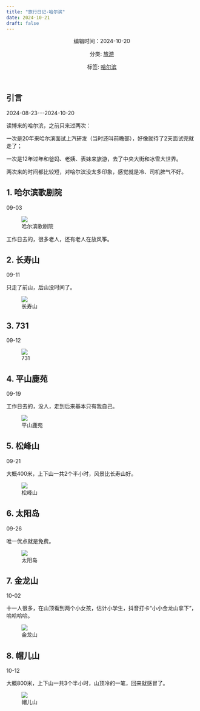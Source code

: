 ```yaml
---
title: "旅行日记-哈尔滨"
date: 2024-10-21
draft: false
---
```

<!DOCTYPE html>
<html lang="zh-CN">

<head>
    <meta charset="UTF-8">
    <meta name="viewport" content="width=device-width, initial-scale=1.0">
    <title>旅行日记-哈尔滨</title>
    <link rel="stylesheet" href="/assets/css/styles.css">
</head>

<body>
    <article>
        <header>
            <!-- <h1>旅行日记-哈尔滨</h1> -->
            <p><time datetime="2024-10-20">编辑时间：2024-10-20</time></p>
            <p>分类: <a href="#">旅游 </a></p>
            <p>标签: <a href="#">哈尔滨</a></p>
        </header>
        <section>
            <h2>引言</h2>
            <p>2024-08-23---2024-10-20</p>
            <p>读博来的哈尔滨，之前只来过两次：</p>
            <p> 一次是20年来哈尔滨面试上汽研发（当时还叫前瞻部），好像就待了2天面试完就走了；</p>
            <p> 一次是12年过年和爸妈、老姨、表妹来旅游，去了中央大街和冰雪大世界。</p>
            <p> 两次来的时间都比较短，对哈尔滨没太多印象，感觉就是冷、司机脾气不好。</p>
        </section>
        <section>
            <h2>1. 哈尔滨歌剧院</h2>
            <p>09-03 <i class="fas fa-sun"></i></p>
            <div class="container">
                <div class="image">
                    <figure>
                        <img src="/images/daily-travel/haerbin1.jpg">
                        <figcaption>哈尔滨歌剧院</figcaption>
                    </figure>
                </div>
                <div class="text">
                    <p>工作日去的，很多老人，还有老人在放风筝。</p>
                </div>
            </div>
        </section>
        <section>
            <h2>2. 长寿山</h2>
            <p>09-11 <i class="fas fa-sun"></i></p>
            <div class="container">
                <div class="text">
                    <p>只走了前山，后山没时间了。</p>
                </div>
                <div class="image">
                    <figure>
                        <img src="/images/daily-travel/haerbin2.jpg">
                        <figcaption>长寿山</figcaption>
                    </figure>
                </div>
            </div>
        </section>
        <section>
            <h2>3. 731</h2>
            <p>09-12 <i class="fas fa-cloud"></i></p>
            <div class="container">
                <div class="image">
                    <figure>
                        <img src="/images/daily-travel/haerbin3.jpg">
                        <figcaption>731</figcaption>
                    </figure>
                </div>
            </div>
        </section>
        <section>
            <h2>4. 平山鹿苑</h2>
            <p>09-19 <i class="fas fa-cloud"></i></p>
            <p>工作日去的，没人，走到后来基本只有我自己。</p>
            <div class="container">
                <div class="image">
                    <figure>
                        <img src="/images/daily-travel/haerbin4.jpg">
                        <figcaption>平山鹿苑</figcaption>
                    </figure>
                </div>
            </div>
        </section>
        <section>
            <h2>5. 松峰山</h2>
            <p>09-21 <i class="fas fa-sun"></i></p>
            <p>大概400米，上下山一共2个半小时，风景比长寿山好。</p>
            <div class="container">
                <div class="image">
                    <figure>
                        <img src="/images/daily-travel/haerbin5.jpg">
                        <figcaption>松峰山</figcaption>
                    </figure>
                </div>
            </div>
        </section>
        <section>
            <h2>6. 太阳岛</h2>
            <p>09-26 <i class="fas fa-sun"></i></p>
            <p>唯一优点就是免费。</p>
            <div class="container">
                <div class="image">
                    <figure>
                        <img src="/images/daily-travel/haerbin6.jpg">
                        <figcaption>太阳岛</figcaption>
                    </figure>
                </div>
            </div>
        </section>
        <section>
            <h2>7. 金龙山</h2>
            <p>10-02 <i class="fas fa-sun"></i></p>
            <p>十一人很多，在山顶看到两个小女孩，估计小学生，抖音打卡“小小金龙山拿下”，哈哈哈哈。
            </p>
            <div class="container">
                <div class="image">
                    <figure>
                        <img src="/images/daily-travel/haerbin7.jpg">
                        <figcaption>金龙山</figcaption>
                    </figure>
                </div>
            </div>
        </section>
        <section>
            <h2>8. 帽儿山</h2>
            <p>10-12 <i class="fas fa-sun"></i></p>
            <p>大概800米，上下山一共3个半小时，山顶冷的一笔，回来就感冒了。
            </p>
            <div class="container">
                <div class="image">
                    <figure>
                        <img src="/images/daily-travel/haerbin8.jpg">
                        <figcaption>帽儿山</figcaption>
                    </figure>
                </div>
            </div>
        </section>
    </article>
</body>

</html>